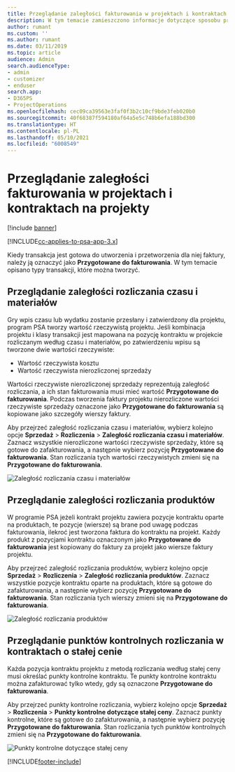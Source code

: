 ```yaml
---
title: Przeglądanie zaległości fakturowania w projektach i kontraktach na projekty
description: W tym temacie zamieszczono informacje dotyczące sposobu przeglądania zaległości dotyczących wpisów czasu, wydatków i projektów oraz ich oznaczania jako gotowych do zafakturowania.
author: rumant
ms.custom: ''
ms.author: rumant
ms.date: 03/11/2019
ms.topic: article
audience: Admin
search.audienceType:
- admin
- customizer
- enduser
search.app:
- D365PS
- ProjectOperations
ms.openlocfilehash: cec09ca39563e3faf0f3b2c10cf9bde3feb020b0
ms.sourcegitcommit: 40f68387f594180af64a5e5c748b6efa188bd300
ms.translationtype: HT
ms.contentlocale: pl-PL
ms.lasthandoff: 05/10/2021
ms.locfileid: "6008549"
---
```

# <a name="review-the-invoicing-backlog-on-projects-and-project-contracts"></a>Przeglądanie zaległości fakturowania w projektach i kontraktach na projekty

[!include [banner](../includes/psa-now-project-operations.md)]

[!INCLUDE[cc-applies-to-psa-app-3.x](../includes/cc-applies-to-psa-app-3x.md)]

Kiedy transakcja jest gotowa do utworzenia i przetworzenia dla niej faktury, należy ją oznaczyć jako **Przygotowane do fakturowania**. W tym temacie opisano typy transakcji, które można tworzyć.

## <a name="review-the-time-and-material-billing-backlog"></a>Przeglądanie zaległości rozliczania czasu i materiałów

Gry wpis czasu lub wydatku zostanie przesłany i zatwierdzony dla projektu, program PSA tworzy wartość rzeczywistą projektu. Jeśli kombinacja projektu i klasy transakcji jest mapowana na pozycję kontraktu w projekcie rozliczanym według czasu i materiałów, po zatwierdzeniu wpisu są tworzone dwie wartości rzeczywiste:

- Wartość rzeczywista kosztu 
- Wartość rzeczywista nierozliczonej sprzedaży

Wartości rzeczywiste nierozliczonej sprzedaży reprezentują zaległość rozliczania, a ich stan fakturowania musi mieć wartość **Przygotowane do fakturowania**. Podczas tworzenia faktury projektu nierozliczone wartości rzeczywiste sprzedaży oznaczone jako **Przygotowane do fakturowania** są kopiowane jako szczegóły wierszy faktury.

Aby przejrzeć zaległość rozliczania czasu i materiałów, wybierz kolejno opcje **Sprzedaż** \> **Rozliczenia** \> **Zaległość rozliczania czasu i materiałów**. Zaznacz wszystkie nierozliczone wartości rzeczywiste sprzedaży, które są gotowe do zafakturowania, a następnie wybierz pozycję **Przygotowane do fakturowania**. Stan rozliczania tych wartości rzeczywistych zmieni się na **Przygotowane do fakturowania**.

![Zaległość rozliczania czasu i materiałów](media/TMBacklog.png)

## <a name="review-the-product-billing-backlog"></a>Przeglądanie zaległości rozliczania produktów

W programie PSA jeżeli kontrakt projektu zawiera pozycje kontraktu oparte na produktach, te pozycje (wiersze) są brane pod uwagę podczas fakturowania, ilekroć jest tworzona faktura do kontraktu na projekt. Każdy produkt z pozycjami kontraktu oznaczonym jako **Przygotowane do fakturowania** jest kopiowany do faktury za projekt jako wiersze faktury projektu.

Aby przejrzeć zaległość rozliczania produktów, wybierz kolejno opcje **Sprzedaż** \> **Rozliczenia** \> **Zaległość rozliczania produktów**. Zaznacz wszystkie pozycje kontraktu oparte na produktach, które są gotowe do zafakturowania, a następnie wybierz pozycję **Przygotowane do fakturowania**. Stan rozliczania tych wierszy zmieni się na **Przygotowane do fakturowania**.

![Zaległość rozliczania produktów](media/ProductBacklog.png)

## <a name="review-billing-milestones-on-fixed-price-contracts"></a>Przeglądanie punktów kontrolnych rozliczania w kontraktach o stałej cenie

Każda pozycja kontraktu projektu z metodą rozliczania według stałej ceny musi określać punkty kontrolne kontraktu. Te punkty kontrolne kontraktu można zafakturować tylko wtedy, gdy są oznaczone **Przygotowane do fakturowania**. 

Aby przejrzeć punkty kontrolne rozliczania, wybierz kolejno opcje **Sprzedaż** \> **Rozliczenia** \> **Punkty kontrolne dotyczące stałej ceny**. Zaznacz punkty kontrolne, które są gotowe do zafakturowania, a następnie wybierz pozycję **Przygotowane do fakturowania**. Stan rozliczania tych punktów kontrolnych zmieni się na **Przygotowane do fakturowania**.

![Punkty kontrolne dotyczące stałej ceny](media/FPBacklog.png)


[!INCLUDE[footer-include](../includes/footer-banner.md)]